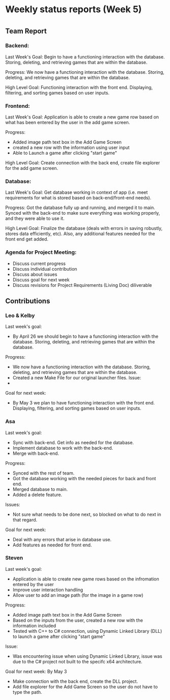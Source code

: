 # Weekly status reports (Week 5)
#
## Team Report
### Backend:
Last Week's Goal: Begin to have a functioning interaction with the database. Storing, deleting, and retrieving games that are within the database.

Progress: We now have a functioning interaction with the database. Storing, deleting, and retrieving games that are within the database.

High Level Goal: Functioning interaction with the front end. Displaying, filtering, and sorting games based on user inputs.

### Frontend:
Last Week's Goal: Application is able to create a new game row based on what has been entered by the user in the add game screen.

Progress:
- Added image path text box in the Add Game Screen
- created a new row with the information using user input
- Able to Launch a game after clicking "start game"

High Level Goal: Create connection with the back end, create file explorer for the add game screen.
### Database:
Last Week's Goal: Get database working in context of app (i.e. meet requirements for what is stored based on back-end/front-end needs).

Progress: Got the database fully up and running, and merged it to main. Synced with the back-end to make sure everything was working properly, and they were able to use it.

High Level Goal: Finalize the database (deals with errors in saving robustly, stores data efficiently, etc). Also, any additional features needed for the front end get added.

### Agenda for Project Meeting:
- Discuss current progress
- Discuss individual contribution
- Discuss about issues
- Discuss goal for next week
- Discuss revisions for Project Requirements (Living Doc) diliverable

## Contributions
### Leo & Kelby
Last week's goal:
- By April 26 we should begin to have a functioning interaction with the database. Storing, deleting, and retrieving games that are within the database.

Progress:
- We now have a functioning interaction with the database. Storing, deleting, and retrieving games that are within the database.
- Created a new Make File for our original launcher files.
Issue:
- 

Goal for next week:
- By May 3 we plan to have functioning interaction with the front end. Displaying, filtering, and sorting games based on user inputs.

### Asa
Last week's goal:
- Sync with back-end. Get info as needed for the database.
- Implement database to work with the back-end.
- Merge with back-end.

Progress:
- Synced with the rest of team.
- Got the database working with the needed pieces for back and front end.
- Merged database to main.
- Added a delete feature.

Issues:
- Not sure what needs to be done next, so blocked on what to do next in that regard.

Goal for next week:
- Deal with any errors that arise in database use.
- Add features as needed for front end.

### Steven
Last week's goal:
- Application is able to create new game rows based on the infromation entered by the user
- Improve user interaction handling
- Allow user to add an image path (for the image in a game row)

Progress:
- Added image path text box in the Add Game Screen
- Based on the inputs from the user, created a new row with the information included
- Tested with C++ to C# connection, using Dynamic Linked Library (DLL) to launch a game after clicking "start game"

Issue:
- Was encountering issue when using Dynamic Linked Library, issue was due to the C# project not built to the specifc x64 architecture.

Goal for next week: By May 3
- Make connection with the back end, create the DLL project.
- Add file explorer for the Add Game Screen so the user do not have to type the path.
